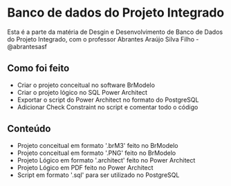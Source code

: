 # Banco de dados do Projeto Integrado
Esta é a parte da matéria de Desgin e Desenvolvimento de Banco de Dados do Projeto Integrado, com o professor Abrantes Araújo Silva Filho - @abrantesasf

## Como foi feito

- Criar o projeto conceitual no software BrModelo
- Criar o projeto lógico no SQL Power Architect
- Exportar o script do Power Architect no formato do PostgreSQL
- Adicionar Check Constraint no script e comentar todo o código

## Conteúdo

- Projeto conceitual em formato '.brM3' feito no BrModelo
- Projeto conceitual em formato '.PNG' feito no BrModelo
- Projeto Lógico em formato '.architect' feito no Power Architect
- Projeto Lógico em PDF feito no Power Architect
- Script em formato '.sql' para ser utilizado no PostgreSQL
